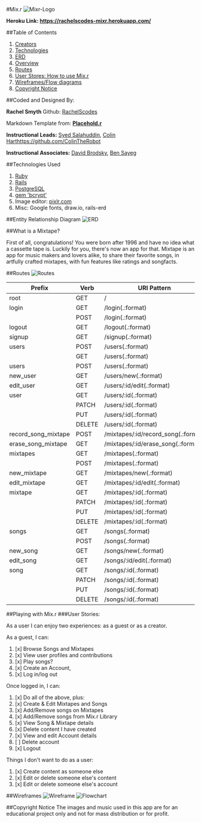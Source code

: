 #Mix.r
![Mixr-Logo](https://raw.githubusercontent.com/RachelScodes/mymix/master/mixr-logo.png)


**Heroku Link: https://rachelscodes-mixr.herokuapp.com/**

##Table of Contents
1. [Creators](#coded-and-designed-by)
2. [Technologies](#technologies-used)
3. [ERD](#entity-relationship-diagram)
4. [Overview](#what-is-a-mixtape)
5. [Routes](#routes)
6. [User Stores: How to use Mix.r](#user-stories)
7. [Wireframes/Flow diagrams](#wireframes)
8. [Copyright Notice](#copyright-notice)


##Coded and Designed By:

**Rachel Smyth**
Github: [RachelScodes](https://github.com/RachelScodes)

Markdown Template from: **[Placehold.r](https://github.com/DBrodsky90/Placeholdr_app)**

**Instructional Leads:** [Syed Salahuddin](https://twitter.com/sssyed), [Colin Hart]()https://github.com/ColinTheRobot

**Instructional Associates:** [David Brodsky](https://github.com/DBrodsky90), [Ben Sayeg](https://github.com/humanman)

##Technologies Used

1. [Ruby](https://github.com/ruby/ruby)
2. [Rails](https://github.com/rails/rails)
3. [PostgreSQL](https://github.com/postgres/postgres)
4. [gem 'bcrypt'](https://github.com/codahale/bcrypt-ruby)
5. Image editor: [pixlr.com](https://pixlr.com/editor/)
6. Misc: Google fonts, draw.io, rails-erd


##Entity Relationship Diagram
![ERD](https://raw.githubusercontent.com/RachelScodes/mymix/master/erd-current.png)

##What is a Mixtape?

First of all, congratulations! You were born after 1996 and have no idea what a cassette tape is. Luckily for you, there's now an app for that.
Mixtape is an app for music makers and lovers alike, to share their favorite songs, in artfully crafted mixtapes, with fun features like ratings and songfacts.


##Routes
![Routes](https://raw.githubusercontent.com/RachelScodes/mymix/master/Screen%20Shot%202015-11-09%20at%201.09.09%20PM.png)

|Prefix	 | Verb	 | URI Pattern	 | Controller#Action   |
|---------|--------|--------------|-------------------   |
| root    | GET    | /  |welcome#index|
| login	 | GET	 | /login(.:format)	 | sessions#new |
| 	 | POST	 | /login(.:format)	 | sessions#create  |
| logout	 | GET	 | /logout(.:format)	 | sessions#destroy |
| signup	 | GET	 | /signup(.:format)	 | users#new  |
| users	 | POST	 | /users(.:format)	 | users#create   |
| 	 | GET	 | /users(.:format)	 | users#index   |
| users	 | POST	 | /users(.:format)	 | users#create   | I have no idea why this is listed twice |
| new_user	 | GET	 | /users/new(.:format)	 | users#new   |
| edit_user	 | GET	 | /users/:id/edit(.:format)	 | users#edit  |
| user	 | GET	 | /users/:id(.:format)	 | users#show   |
| 	 | PATCH	 | /users/:id(.:format)	 | users#update   |
| 	 | PUT	 | /users/:id(.:format)	 | users#update  |
| 	 | DELETE	 | /users/:id(.:format)	 | users#destroy |
|record_song_mixtape | POST  |  /mixtapes/:id/record_song(.:format) | mixtapes#record_song |
| erase_song_mixtape | GET  |   /mixtapes/:id/erase_song(.:format) | mixtapes#erase_song |
| mixtapes	 | GET	 | /mixtapes(.:format)	 | mixtapes#index  |
| 	 | POST	 | /mixtapes(.:format)	 | mixtapes#create  |
| new_mixtape	 | GET	 | /mixtapes/new(.:format)	 | mixtapes#new   |
| edit_mixtape	 | GET	 | /mixtapes/:id/edit(.:format)	| mixtapes#edit |
| mixtape	 | GET	 | /mixtapes/:id(.:format)	 | mixtapes#show   |
| 	 | PATCH	 | /mixtapes/:id(.:format)	 | mixtapes#update   |
| 	 | PUT	 | /mixtapes/:id(.:format)	 | mixtapes#update  |
| 	 | DELETE	 | /mixtapes/:id(.:format)	 | mixtapes#destroy |
| songs	 | GET	 | /songs(.:format)	 | songs#index  |
| 	 | POST	 | /songs(.:format)	 | songs#create  |
| new_song	 | GET	 | /songs/new(.:format)	 | songs#new   |
| edit_song	 | GET	 | /songs/:id/edit(.:format)	 | songs#edit  |
| song	 | GET	 | /songs/:id(.:format)	 | songs#show   |
| 	 | PATCH	 | /songs/:id(.:format)	 | songs#update   |
| 	 | PUT	 | /songs/:id(.:format)	 | songs#update  |
| 	 | DELETE	 | /songs/:id(.:format)	 | songs#destroy |

##Playing with Mix.r
###User Stories:

As a user I can enjoy two experiences: as a guest or as a creator.

As a guest, I can:
  1. [x] Browse Songs and Mixtapes
  1. [x] View user profiles and contributions
  1. [x] Play songs?
  1. [x] Create an Account,
  1. [x] Log in/log out

Once logged in, I can:
  1. [x] Do all of the above, plus:
  1. [x] Create & Edit Mixtapes and Songs
  1. [x] Add/Remove songs on Mixtapes
  1. [x] Add/Remove songs from Mix.r Library
  1. [x] View Song & Mixtape details
  1. [x] Delete content I have created
  1. [x] View and edit Account details
  1. [ ] Delete account
  1. [x] Logout

Things I don't want to do as a user:
  1. [x] Create content as someone else
  1. [x] Edit or delete someone else's content
  1. [x] Edit or delete someone else's account

##Wireframes
![Wireframe](https://raw.githubusercontent.com/RachelScodes/mymix/master/Wireframes.png)
![Flowchart](https://raw.githubusercontent.com/RachelScodes/mymix/master/mixr-flow.png)

##Copyright Notice
The images and music used in this app are for an educational project only and not for mass distribution or for profit.
